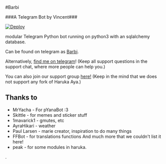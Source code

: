 #Barbi

###A Telegram Bot by Vincent###

[![Deploy](https://www.herokucdn.com/deploy/button.svg)](https://github.com/kumarvincent/AdvancedSecurity)


 modular Telegram Python bot running on python3 with an sqlalchemy database.

Can be found on telegram as [Barbi](https://t.me/MissBarbibot).

Alternatively, [find me on telegram](https://t.me/AmTheHero)! (Keep all support questions in the support chat, where more people can help you.)

You can also join our support group [here!](https://t.me/HarukaAyaBot)
(Keep in the mind that we does not support any fork of Haruka Aya.)
## Thanks to

* MrYacha - For pYanaBot :3
* Skittle - for memes and sticker stuff
* 1mavarick1 - gmutes, etc 
* AyraHikari - weather
* Paul Larsen - marie creator, inspiration to do many things
* FFBot - for translations functions
And much more that we couldn't list it here!
* peak - for some modules in haruka.





.














